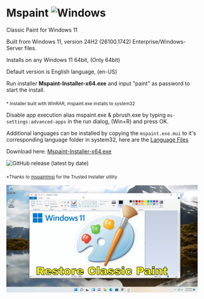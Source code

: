 # Mspaint ![Windows](https://img.shields.io/badge/Windows-0078D6?style=for-the-badge&logo=windows&logoColor=white)
Classic Paint for Windows 11

Built from Windows 11, version 24H2 (26100.1742) Enterprise/Windows-Server files.

Installs on any Windows 11 64bit, (Only 64bit)

Default version is English language, (en-US)

Run installer **Mspaint-Installer-x64.exe** and input "paint" as password to start the install.

<sub>* Installer built with WinRAR, mspaint.exe installs to system32</sub>

Disable app execution alias mspaint.exe & pbrush.exe by typing `ms-settings:advanced-apps`
in the run dialog, (Win+R) and press OK.

Additional languages can be installed by copying the `mspaint.exe.mui` to it's corresponding language folder
in system32, here are the [Language Files](https://github.com/dobbelina/Mspaint/tree/main/Language%20Files)

Download here: [Mspaint-Installer-x64.exe](https://github.com/dobbelina/Mspaint/releases/latest/download/Mspaint-Installer-x64.exe)

![GitHub release (latest by date)](https://img.shields.io/github/downloads/dobbelina/Mspaint/latest/total)

<sub>*Thanks to [mspaintmsi](https://github.com/mspaintmsi/superUser) for the Trusted Installer utility </sub>


<p align="center"><img src="Classic-Paint.jpg" width="600" /></p>
